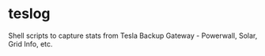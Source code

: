 # teslog
Shell scripts to capture stats from Tesla Backup Gateway - Powerwall, Solar, Grid Info, etc.
